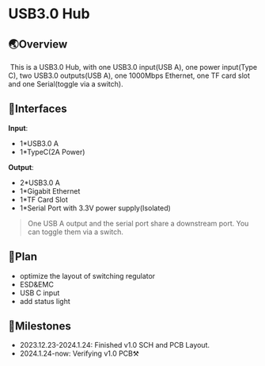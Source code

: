 # USB3.0 Hub

## 🌏Overview

​	This is a USB3.0 Hub, with one USB3.0 input(USB A), one power input(Type C), two USB3.0 outputs(USB A), one 1000Mbps Ethernet, one TF card slot and one Serial(toggle via a switch).

## 🔌Interfaces

**Input**: 

- 1*USB3.0 A
- 1*TypeC(2A Power)

**Output**:

- 2*USB3.0 A
- 1*Gigabit Ethernet
- 1*TF Card Slot
- 1*Serial Port with 3.3V power supply(Isolated)

> One USB A output and the serial port share a downstream port. You can toggle them via a switch.

## 📝Plan

- optimize the layout of switching regulator
- ESD&EMC
- USB C input
- add status light

## 🚩Milestones

- 2023.12.23-2024.1.24: Finished v1.0 SCH and PCB Layout.
- 2024.1.24-now: Verifying v1.0 PCB⚒️
